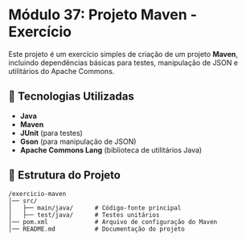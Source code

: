 # Módulo 37: Projeto Maven - Exercício  

Este projeto é um exercício simples de criação de um projeto **Maven**, incluindo dependências básicas para testes, manipulação de JSON e utilitários do Apache Commons.  

## 📌 Tecnologias Utilizadas  

- **Java**  
- **Maven**  
- **JUnit** (para testes)  
- **Gson** (para manipulação de JSON)  
- **Apache Commons Lang** (biblioteca de utilitários Java)  

## 📂 Estrutura do Projeto  

```plaintext
/exercicio-maven
│── src/
│   ├── main/java/      # Código-fonte principal
│   ├── test/java/      # Testes unitários
│── pom.xml             # Arquivo de configuração do Maven
│── README.md           # Documentação do projeto

